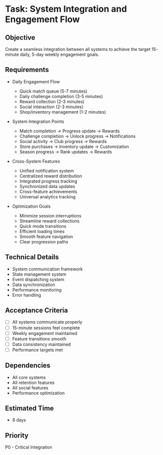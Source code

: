 # Task: System Integration and Engagement Flow

## Objective
Create a seamless integration between all systems to achieve the target 15-minute daily, 5-day weekly engagement goals.

## Requirements
- Daily Engagement Flow
  * Quick match queue (5-7 minutes)
  * Daily challenge completion (3-5 minutes)
  * Reward collection (2-3 minutes)
  * Social interaction (2-3 minutes)
  * Shop/inventory management (1-2 minutes)

- System Integration Points
  * Match completion → Progress update → Rewards
  * Challenge completion → Unlock progress → Notifications
  * Social activity → Club progress → Rewards
  * Store purchases → Inventory update → Customization
  * Season progress → Rank updates → Rewards

- Cross-System Features
  * Unified notification system
  * Centralized reward distribution
  * Integrated progress tracking
  * Synchronized data updates
  * Cross-feature achievements
  * Universal analytics tracking

- Optimization Goals
  * Minimize session interruptions
  * Streamline reward collections
  * Quick mode transitions
  * Efficient loading times
  * Smooth feature navigation
  * Clear progression paths

## Technical Details
- System communication framework
- State management system
- Event dispatching system
- Data synchronization
- Performance monitoring
- Error handling

## Acceptance Criteria
- [ ] All systems communicate properly
- [ ] 15-minute sessions feel complete
- [ ] Weekly engagement maintained
- [ ] Feature transitions smooth
- [ ] Data consistency maintained
- [ ] Performance targets met

## Dependencies
- All core systems
- All retention features
- All social features
- Performance optimization

## Estimated Time
- 8 days

## Priority
P0 - Critical Integration